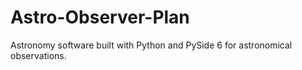 # Astro-Observer-Plan
 Astronomy software built with Python and PySide 6 for astronomical observations.
